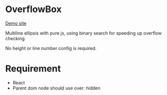 # OverflowBox

[Demo site](http://testpreview.gaorongvc.cn/news.html)

Multiline ellipsis with pure js, using binary search for speeding up overflow checking.

No height or line number config is required.

# Requirement
* React
* Parent dom node should use over: hidden
